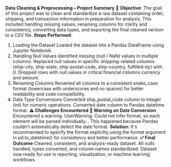 ****Data Cleaning & Preprocessing – Project Summary****
📁 **Objective**:
The goal of this project was to clean and standardize a raw dataset containing order, shipping, and transaction information in preparation for analysis. This included handling missing values, renaming columns for clarity and consistency, converting data types, and exporting the final cleaned version to a CSV file.
**Steps Performed**:
1. Loading the Dataset
Loaded the dataset into a Pandas DataFrame using Jupyter Notebook.
2. Handling Null Values
Identified missing (null / NaN) values in multiple columns.
Replaced null values in specific shipping-related columns (ship-city, ship-state, ship-postal-code, ship-country, fulfilled-by) with 0.
Dropped rows with null values in critical financial columns currency and amount.
3. Renaming Columns
Renamed all columns to a consistent snake_case format (lowercase with underscores and no spaces) for better readability and code compatibility.
4. Data Type Conversions
Converted ship_postal_code column to integer (int) for numeric operations.
Converted date column to Pandas datetime format.
****⚠️ Challenges Encountered****
**🛑 Warning on Date Conversion**
Encountered a warning.
UserWarning: Could not infer format, so each element will be parsed individually...
This happened because Pandas couldn’t automatically detect the date format.
**Solution:** It's recommended to specify the format explicitly using the format argument in pd.to_datetime() for consistency and better performance.
****✅ Final Outcome****
Cleaned, consistent, and analysis-ready dataset.
All nulls handled, types converted, and column names standardized.
Dataset now ready for use in reporting, visualization, or machine learning workflows.



